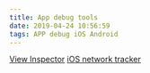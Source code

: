 ```yaml
---
title: App debug tools
date: 2019-04-24 10:56:59
tags: APP debug iOS Android
---
```

[View Inspector](https://macacajs.github.io/app-inspector/)
[iOS network tracker](https://github.com/yagiz/Bagel)
